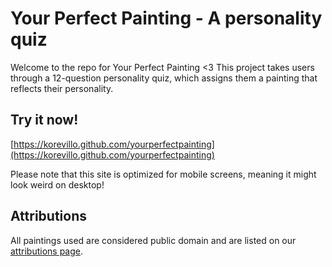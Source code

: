 # Your Perfect Painting - A personality quiz
Welcome to the repo for Your Perfect Painting <3 This project takes users through a 12-question personality quiz, which assigns them a painting that reflects their personality. 

## Try it now!
[https://korevillo.github.com/yourperfectpainting](https://korevillo.github.com/yourperfectpainting)

Please note that this site is optimized for mobile screens, meaning it might look weird on desktop!

## Attributions
All paintings used are considered public domain and are listed on our [attributions page](https://korevillo.github.io/yourperfectpainting/attribution.html).
